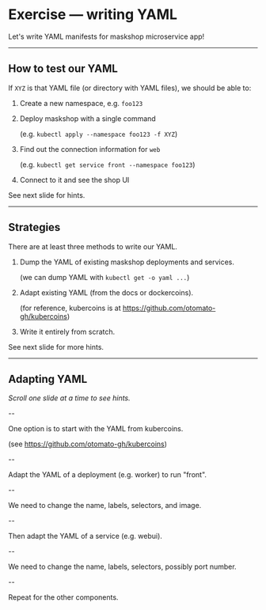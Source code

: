 # Exercise — writing YAML

Let's write YAML manifests for maskshop microservice app!


---

## How to test our YAML

If `XYZ` is that YAML file (or directory with YAML files), we should be able to:

1. Create a new namespace, e.g. `foo123`

2. Deploy maskshop with a single command

   (e.g. `kubectl apply --namespace foo123 -f XYZ`)

3. Find out the connection information for `web`

   (e.g. `kubectl get service front --namespace foo123`)

4. Connect to it and see the shop UI

See next slide for hints.

---

## Strategies

There are at least three methods to write our YAML.

1. Dump the YAML of existing maskshop deployments and services.

   (we can dump YAML with `kubectl get -o yaml ...`)

2. Adapt existing YAML (from the docs or dockercoins).

   (for reference, kubercoins is at https://github.com/otomato-gh/kubercoins)

3. Write it entirely from scratch.

See next slide for more hints.

---

## Adapting YAML

*Scroll one slide at a time to see hints.*

--

One option is to start with the YAML from kubercoins.

(see https://github.com/otomato-gh/kubercoins)

--

Adapt the YAML of a deployment (e.g. worker) to run "front".

--

We need to change the name, labels, selectors, and image.

--

Then adapt the YAML of a service (e.g. webui).

--

We need to change the name, labels, selectors, possibly port number.

--

Repeat for the other components.
